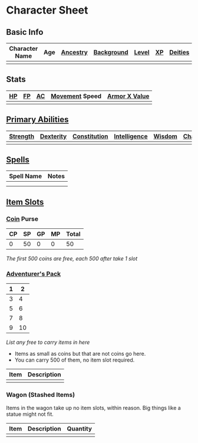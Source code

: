 # Character Sheet

## Basic Info

| Character Name | Age | [Ancestry](../../Player%20Characters/Ancenstries/Ancestry.md) | [Background](../../Player%20Characters/Backgrounds.md) | [Level](../../Player%20Characters/Derived%20Statistics/Level.md) | [XP](../../Player%20Characters/Derived%20Statistics/Experience%20Points.md) | [Deities](../../Magic/Spells/Deities/Deities.md) |
| -------------- | --- | ------------------------------------------------------------- | ------------------------------------------------------ | ---------------------------------------------------------------- | --------------------------------------------------------------------------- | ------------------------------------------------ |
|                |     |                                                               |                                                        |                                                                  |                                                                             |                                                  |
## Stats

| [HP](../../Player%20Characters/Derived%20Statistics/Health%20Points.md) | [FP](../../Player%20Characters/Derived%20Statistics/Fatigue%20Points.md) | [AC](../../Player%20Characters/Derived%20Statistics/Armor%20Class.md) | [Movement](../../Game%20Procedures/Movement.md) Speed | [Armor X Value](../../Items/Equipment/Individual%20Item%20Cards/Armors/Armor%20Properties/Armor%20X%20Property.md) |
| ----------------------------------------------------------------------- | ------------------------------------------------------------------------ | --------------------------------------------------------------------- | ----------------------------------------------------- | ------------------------------------------------------------------------------------------------------------------ |
|                                                                         |                                                                          |                                                                       |                                                       |                                                                                                                    |
## [Primary Abilities](../../Player%20Characters/Chosen%20Statistics/Ability%20Scores.md)

| [Strength](../../Player%20Characters/Chosen%20Statistics/Strength.md) | [Dexterity](../../Player%20Characters/Chosen%20Statistics/Dexterity.md) | [Constitution](../../Player%20Characters/Chosen%20Statistics/Constitution.md) | [Intelligence](../../Player%20Characters/Chosen%20Statistics/Intelligence.md) | [Wisdom](../../Player%20Characters/Chosen%20Statistics/Wisdom.md)<br> | [Charisma](../../Player%20Characters/Chosen%20Statistics/Charisma.md)<br> |
| --------------------------------------------------------------------- | ----------------------------------------------------------------------- | ----------------------------------------------------------------------------- | ----------------------------------------------------------------------------- | --------------------------------------------------------------------- | ------------------------------------------------------------------------- |
|                                                                       |                                                                         |                                                                               |                                                                               |                                                                       |                                                                           |
## [Spells](../../Magic/Spells.md)

| Spell Name | Notes |
| ---------- | ----- |
|            |       |
|            |       |

## [Item Slots](../../Player%20Characters/Derived%20Statistics/Item%20Slots.md)
### [Coin](../../Economy/Coins.md) Purse

| CP  | SP  | GP  | MP  | Total |
| --- | --- | --- | --- | ----- |
| 0   | 50  | 0   | 0   | 50    |
<!-- TBLFM: @>$5=sum($1..$-1) -->
*The first 500 coins are free, each 500 after take 1 slot*
### [Adventurer's Pack](../../Items/Equipment/Individual%20Item%20Cards/Gear/100%20Coins/Adventurer's%20Pack.md)

| 1   | 2   |
| --- | --- |
| 3   | 4   |
| 5   | 6   |
| 7   | 8   |
| 9   | 10  |
*List any free to carry items in here*
- Items as small as coins but that are not coins go here.
- You can carry 500 of them, no item slot required.

| Item | Description |
| ---- | ----------- |
|      |             |
### Wagon (Stashed Items)
Items in the wagon take up no item slots, within reason. Big things like a statue might not fit.

| Item | Description | Quantity |
| ---- | ----------- | -------- |
|      |             |          |
